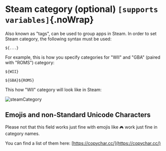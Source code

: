 # Steam category (optional) `[supports variables]`{.noWrap}

Also known as "tags", can be used to group apps in Steam. In order to set Steam category, the following syntax must be used:

```
${...}
```

For example, this is how you specify categories for "WII" and "GBA" (paired with "ROMS") category:

```
${WII}
```

```
${GBA}${ROMS}
```

This how "WII" category will look like in Steam:

![steamCategory](../../../assets/images/category-example.png)

## Emojis and non-Standard Unicode Characters

Please not that this field works just fine with emojis like `🎮` work just fine in category names.

You can find a list of them here: [https://copychar.cc/](https://copychar.cc/)
